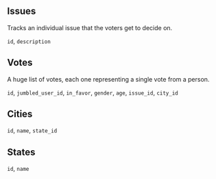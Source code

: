 
## Issues
Tracks an individual issue that the voters get to decide on.

`id`, `description`

## Votes
A huge list of votes, each one representing a single vote from a person.

`id`, `jumbled_user_id`, `in_favor`, `gender`, `age`, `issue_id`, `city_id`

## Cities

`id`, `name`, `state_id`

## States

`id`, `name`